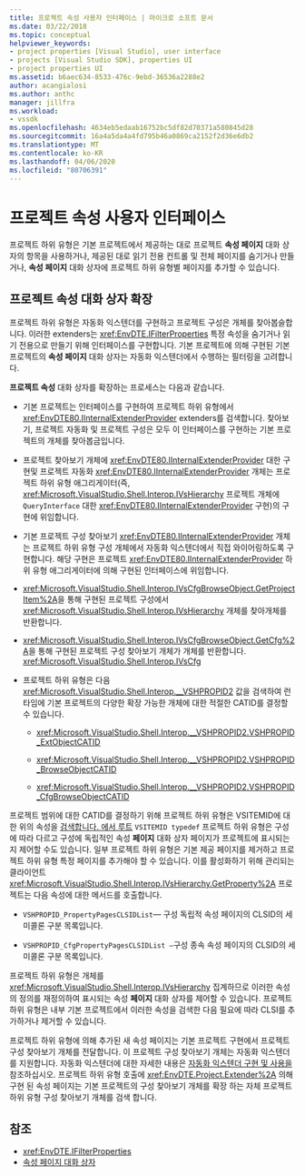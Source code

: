 ```yaml
---
title: 프로젝트 속성 사용자 인터페이스 | 마이크로 소프트 문서
ms.date: 03/22/2018
ms.topic: conceptual
helpviewer_keywords:
- project properties [Visual Studio], user interface
- projects [Visual Studio SDK], properties UI
- project properties UI
ms.assetid: b6aec634-8533-476c-9ebd-36536a2288e2
author: acangialosi
ms.author: anthc
manager: jillfra
ms.workload:
- vssdk
ms.openlocfilehash: 4634eb5edaab16752bc5df82d70371a580845d28
ms.sourcegitcommit: 16a4a5da4a4fd795b46a0869ca2152f2d36e6db2
ms.translationtype: MT
ms.contentlocale: ko-KR
ms.lasthandoff: 04/06/2020
ms.locfileid: "80706391"
---
```

# <a name="project-property-user-interface"></a>프로젝트 속성 사용자 인터페이스

프로젝트 하위 유형은 기본 프로젝트에서 제공하는 대로 프로젝트 **속성 페이지** 대화 상자의 항목을 사용하거나, 제공된 대로 읽기 전용 컨트롤 및 전체 페이지를 숨기거나 만들거나, **속성 페이지** 대화 상자에 프로젝트 하위 유형별 페이지를 추가할 수 있습니다.

## <a name="extending-the-project-property-dialog-box"></a>프로젝트 속성 대화 상자 확장

프로젝트 하위 유형은 자동화 익스텐더를 구현하고 프로젝트 구성은 개체를 찾아봅슬합니다. 이러한 extenders는 <xref:EnvDTE.IFilterProperties> 특정 속성을 숨기거나 읽기 전용으로 만들기 위해 인터페이스를 구현합니다. 기본 프로젝트에 의해 구현된 기본 프로젝트의 **속성 페이지** 대화 상자는 자동화 익스텐더에서 수행하는 필터링을 고려합니다.

**프로젝트 속성** 대화 상자를 확장하는 프로세스는 다음과 같습니다.

- 기본 프로젝트는 인터페이스를 구현하여 프로젝트 하위 유형에서 <xref:EnvDTE80.IInternalExtenderProvider> extenders를 검색합니다. 찾아보기, 프로젝트 자동화 및 프로젝트 구성은 모두 이 인터페이스를 구현하는 기본 프로젝트의 개체를 찾아봅금입니다.

- 프로젝트 찾아보기 개체에 <xref:EnvDTE80.IInternalExtenderProvider> 대한 구현및 프로젝트 자동화 <xref:EnvDTE80.IInternalExtenderProvider> 개체는 프로젝트 하위 유형 애그리게이터(즉, <xref:Microsoft.VisualStudio.Shell.Interop.IVsHierarchy> 프로젝트 개체에 `QueryInterface` 대한 <xref:EnvDTE80.IInternalExtenderProvider> 구현)의 구현에 위임합니다.

- 기본 프로젝트 구성 찾아보기 <xref:EnvDTE80.IInternalExtenderProvider> 개체는 프로젝트 하위 유형 구성 개체에서 자동화 익스텐더에서 직접 와이어링하도록 구현합니다. 해당 구현은 프로젝트 <xref:EnvDTE80.IInternalExtenderProvider> 하위 유형 애그리게이터에 의해 구현된 인터페이스에 위임합니다.

- <xref:Microsoft.VisualStudio.Shell.Interop.IVsCfgBrowseObject.GetProjectItem%2A>을 통해 구현된 프로젝트 구성에서 <xref:Microsoft.VisualStudio.Shell.Interop.IVsHierarchy> 개체를 찾아개체를 반환합니다.

- <xref:Microsoft.VisualStudio.Shell.Interop.IVsCfgBrowseObject.GetCfg%2A>을 통해 구현된 프로젝트 구성 찾아보기 개체가 개체를 반환합니다. <xref:Microsoft.VisualStudio.Shell.Interop.IVsCfg>

- 프로젝트 하위 유형은 다음 <xref:Microsoft.VisualStudio.Shell.Interop.__VSHPROPID2> 값을 검색하여 런타임에 기본 프로젝트의 다양한 확장 가능한 개체에 대한 적절한 CATID를 결정할 수 있습니다.

  - <xref:Microsoft.VisualStudio.Shell.Interop.__VSHPROPID2.VSHPROPID_ExtObjectCATID>

  - <xref:Microsoft.VisualStudio.Shell.Interop.__VSHPROPID2.VSHPROPID_BrowseObjectCATID>

  - <xref:Microsoft.VisualStudio.Shell.Interop.__VSHPROPID2.VSHPROPID_CfgBrowseObjectCATID>

프로젝트 범위에 대한 CATID를 결정하기 위해 프로젝트 하위 유형은 VSITEMID에 대한 위의 속성을 [검색합니다. 에서 루트](<xref:Microsoft.VisualStudio.VSConstants.VSITEMID#Microsoft_VisualStudio_VSConstants_VSITEMID_Root>) `VSITEMID typedef` 프로젝트 하위 유형은 구성에 따라 다르고 구성에 독립적인 속성 **페이지** 대화 상자 페이지가 프로젝트에 표시되는지 제어할 수도 있습니다. 일부 프로젝트 하위 유형은 기본 제공 페이지를 제거하고 프로젝트 하위 유형 특정 페이지를 추가해야 할 수 있습니다. 이를 활성화하기 위해 관리되는 클라이언트 <xref:Microsoft.VisualStudio.Shell.Interop.IVsHierarchy.GetProperty%2A> 프로젝트는 다음 속성에 대한 메서드를 호출합니다.

- `VSHPROPID_PropertyPagesCLSIDList`— 구성 독립적 속성 페이지의 CLSID의 세미콜론 구분 목록입니다.

- `VSHPROPID_CfgPropertyPagesCLSIDList —`구성 종속 속성 페이지의 CLSID의 세미콜론 구분 목록입니다.

프로젝트 하위 유형은 개체를 <xref:Microsoft.VisualStudio.Shell.Interop.IVsHierarchy> 집계하므로 이러한 속성의 정의를 재정의하여 표시되는 속성 **페이지** 대화 상자를 제어할 수 있습니다. 프로젝트 하위 유형은 내부 기본 프로젝트에서 이러한 속성을 검색한 다음 필요에 따라 CLSI를 추가하거나 제거할 수 있습니다.

프로젝트 하위 유형에 의해 추가된 새 속성 페이지는 기본 프로젝트 구현에서 프로젝트 구성 찾아보기 개체를 전달합니다. 이 프로젝트 구성 찾아보기 개체는 자동화 익스텐더를 지원합니다. 자동화 익스텐더에 대한 자세한 내용은 [자동화 익스텐더 구현 및 사용을](https://msdn.microsoft.com/Library/0d5c218c-f412-4b28-ab0c-33a611f62356)참조하십시오. 프로젝트 하위 유형 호출에 <xref:EnvDTE.Project.Extender%2A> 의해 구현 된 속성 페이지는 기본 프로젝트의 구성 찾아보기 개체를 확장 하는 자체 프로젝트 하위 유형 구성 찾아보기 개체를 검색 합니다.

## <a name="see-also"></a>참조

- <xref:EnvDTE.IFilterProperties>
- [속성 페이지 대화 상자](/previous-versions/visualstudio/visual-studio-2010/as5chysf(v=vs.100))
